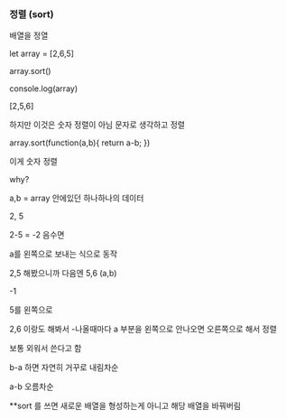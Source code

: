 ### 정렬 (sort)

배열을 정열 

let array = [2,6,5]

array.sort()

console.log(array)

[2,5,6]

하지만 이것은 숫자 정렬이 아님  문자로 생각하고 정렬 

array.sort(function(a,b){
    return a-b;
})


이게 숫자 정렬 

why? 

a,b = array 안에있던 하나하나의 데이터 

2, 5 

2-5 = -2  음수면 

a를 왼쪽으로 보내는 식으로 동작



2,5 해봤으니까 다음엔 5,6 (a,b)

-1 

5를 왼쪽으로 


2,6 이랑도 해봐서 -나올때마다 a 부분을 왼쪽으로 안나오면 오른쪽으로 해서 정렬 


보통 외워서 쓴다고 함 


b-a 하면 자연히 거꾸로 내림차순

a-b 오름차순 




**sort 를 쓰면 새로운 배열을 형성하는게 아니고 해당 배열을 바꿔버림 
